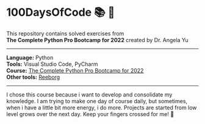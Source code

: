 # 100DaysOfCode :books: :raising_hand:
This repository contains solved exercises from  
__The Complete Python Pro Bootcamp for 2022__ created by Dr. Angela Yu
***  
__Language:__ Python  
__Tools:__ Visual Studio Code, PyCharm     
__Course:__ [The Complete Python Pro Bootcamp for 2022](https://www.udemy.com/course/100-days-of-code/)   
__Other tools:__ [Reeborg](https://reeborg.ca/index_en.html)
***
I chose this course because i want to develop and consolidate my knowledge. I am trying to make one day of course daily, but sometimes, when i have a little bit more energy, i do more. Projects are started from low level grows over the next day. Keep your fingers crossed for me! :crossed_fingers:	
